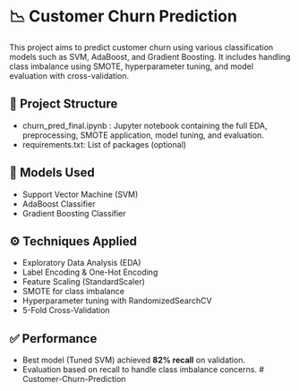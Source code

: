 # 📉 Customer Churn Prediction

This project aims to predict customer churn using various classification models such as SVM, AdaBoost, and Gradient Boosting. It includes handling class imbalance using SMOTE, hyperparameter tuning, and model evaluation with cross-validation.

## 📂 Project Structure
- churn_pred_final.ipynb : Jupyter notebook containing the full EDA, preprocessing, SMOTE application, model tuning, and evaluation.
- requirements.txt: List of packages (optional)

## 🧠 Models Used
- Support Vector Machine (SVM)
- AdaBoost Classifier
- Gradient Boosting Classifier

## ⚙️ Techniques Applied
- Exploratory Data Analysis (EDA)
- Label Encoding & One-Hot Encoding
- Feature Scaling (StandardScaler)
- SMOTE for class imbalance
- Hyperparameter tuning with RandomizedSearchCV
- 5-Fold Cross-Validation

## ✅ Performance
- Best model (Tuned SVM) achieved **82% recall** on validation.
- Evaluation based on recall to handle class imbalance concerns.
#   C u s t o m e r - C h u r n - P r e d i c t i o n  
 